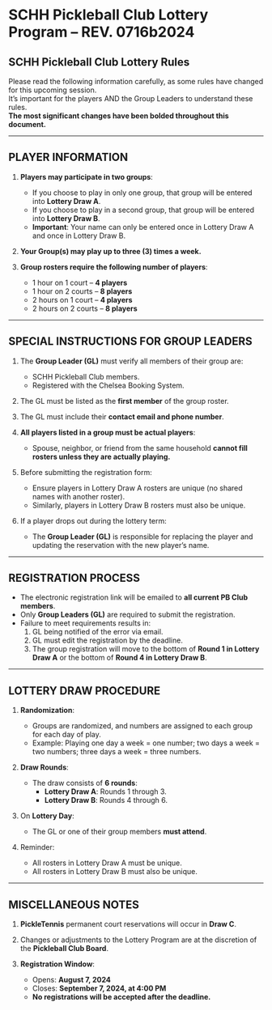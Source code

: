 # SCHH Pickleball Club Lottery Program – REV. 0716b2024

## SCHH Pickleball Club Lottery Rules

Please read the following information carefully, as some rules have changed for this upcoming session.  
It’s important for the players AND the Group Leaders to understand these rules.  
**The most significant changes have been bolded throughout this document.**

---

## PLAYER INFORMATION

1. **Players may participate in two groups**:
   - If you choose to play in only one group, that group will be entered into **Lottery Draw A**.
   - If you choose to play in a second group, that group will be entered into **Lottery Draw B**.
   - **Important**: Your name can only be entered once in Lottery Draw A and once in Lottery Draw B.

2. **Your Group(s) may play up to three (3) times a week.**

3. **Group rosters require the following number of players**:
   - 1 hour on 1 court – **4 players**
   - 1 hour on 2 courts – **8 players**
   - 2 hours on 1 court – **4 players**
   - 2 hours on 2 courts – **8 players**

---

## SPECIAL INSTRUCTIONS FOR GROUP LEADERS

1. The **Group Leader (GL)** must verify all members of their group are:
   - SCHH Pickleball Club members.
   - Registered with the Chelsea Booking System.

2. The GL must be listed as the **first member** of the group roster.

3. The GL must include their **contact email and phone number**.

4. **All players listed in a group must be actual players**:
   - Spouse, neighbor, or friend from the same household **cannot fill rosters unless they are actually playing.**

5. Before submitting the registration form:
   - Ensure players in Lottery Draw A rosters are unique (no shared names with another roster).
   - Similarly, players in Lottery Draw B rosters must also be unique.

6. If a player drops out during the lottery term:
   - The **Group Leader (GL)** is responsible for replacing the player and updating the reservation with the new player’s name.

---

## REGISTRATION PROCESS

- The electronic registration link will be emailed to **all current PB Club members**.  
- Only **Group Leaders (GL)** are required to submit the registration.
- Failure to meet requirements results in:
  1. GL being notified of the error via email.
  2. GL must edit the registration by the deadline.
  3. The group registration will move to the bottom of **Round 1 in Lottery Draw A** or the bottom of **Round 4 in Lottery Draw B**.

---

## LOTTERY DRAW PROCEDURE

1. **Randomization**:
   - Groups are randomized, and numbers are assigned to each group for each day of play.
   - Example: Playing one day a week = one number; two days a week = two numbers; three days a week = three numbers.

2. **Draw Rounds**:
   - The draw consists of **6 rounds**:
     - **Lottery Draw A**: Rounds 1 through 3.
     - **Lottery Draw B**: Rounds 4 through 6.

3. On **Lottery Day**:
   - The GL or one of their group members **must attend**.

4. Reminder:
   - All rosters in Lottery Draw A must be unique.
   - All rosters in Lottery Draw B must also be unique.

---

## MISCELLANEOUS NOTES

1. **PickleTennis** permanent court reservations will occur in **Draw C**.

2. Changes or adjustments to the Lottery Program are at the discretion of the **Pickleball Club Board**.

3. **Registration Window**:
   - Opens: **August 7, 2024**
   - Closes: **September 7, 2024, at 4:00 PM**  
   - **No registrations will be accepted after the deadline.**